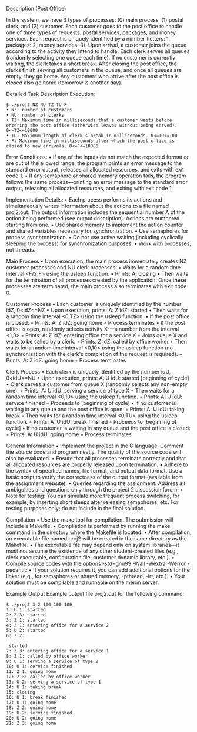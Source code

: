 Description (Post Office)

In the system, we have 3 types of processes: (0) main process, (1) postal clerk, and (2) customer. Each customer goes to the post office to handle one of three types of requests: postal services, packages, and money services. Each request is uniquely identified by a number (letters: 1, packages: 2, money services: 3). Upon arrival, a customer joins the queue according to the activity they intend to handle. Each clerk serves all queues (randomly selecting one queue each time). If no customer is currently waiting, the clerk takes a short break. After closing the post office, the clerks finish serving all customers in the queue, and once all queues are empty, they go home. Any customers who arrive after the post office is closed also go home (tomorrow is another day).

Detailed Task Description
Execution:
```
$ ./proj2 NZ NU TZ TU F
• NZ: number of customers
• NU: number of clerks
• TZ: Maximum time in milliseconds that a customer waits before entering the post office (otherwise leaves without being served). 0<=TZ<=10000
• TU: Maximum length of clerk's break in milliseconds. 0<=TU<=100
• F: Maximum time in milliseconds after which the post office is closed to new arrivals. 0<=F<=10000
```
Error Conditions:
• If any of the inputs do not match the expected format or are out of the allowed range, the program prints an error message to the standard error output, releases all allocated resources, and exits with exit code 1.
• If any semaphore or shared memory operation fails, the program follows the same process—printing an error message to the standard error output, releasing all allocated resources, and exiting with exit code 1.

Implementation Details:
• Each process performs its actions and simultaneously writes information about the actions to a file named proj2.out. The output information includes the sequential number A of the action being performed (see output description). Actions are numbered starting from one.
• Use shared memory to implement the action counter and shared variables necessary for synchronization.
• Use semaphores for process synchronization.
• Do not use active waiting (including cyclically sleeping the process) for synchronization purposes.
• Work with processes, not threads.

Main Process
• Upon execution, the main process immediately creates NZ customer processes and NU clerk processes.
• Waits for a random time interval <F/2,F> using the usleep function.
• Prints: A: closing
• Then waits for the termination of all processes created by the application. Once these processes are terminated, the main process also terminates with exit code 0.

Customer Process
• Each customer is uniquely identified by the number idZ, 0<idZ<=NZ
• Upon execution, prints: A: Z idZ: started
• Then waits for a random time interval <0,TZ> using the usleep function.
• If the post office is closed:
  ◦ Prints: A: Z idZ: going home
  ◦ Process terminates
• If the post office is open, randomly selects activity X---a number from the interval <1,3>
  ◦ Prints: A: Z idZ: entering office for a service X
  ◦ Joins queue X and waits to be called by a clerk.
  ◦ Prints: Z idZ: called by office worker
  ◦ Then waits for a random time interval <0,10> using the usleep function (no synchronization with the clerk's completion of the request is required).
  ◦ Prints: A: Z idZ: going home
  ◦ Process terminates

Clerk Process
• Each clerk is uniquely identified by the number idU, 0<idU<=NU
• Upon execution, prints: A: U idU: started
[beginning of cycle]
• Clerk serves a customer from queue X (randomly selects any non-empty one).
  ◦ Prints: A: U idU: serving a service of type X
  ◦ Then waits for a random time interval <0,10> using the usleep function.
  ◦ Prints: A: U idU: service finished
  ◦ Proceeds to [beginning of cycle]
• If no customer is waiting in any queue and the post office is open:
  ◦ Prints: A: U idU: taking break
  ◦ Then waits for a random time interval <0,TU> using the usleep function.
  ◦ Prints: A: U idU: break finished
  ◦ Proceeds to [beginning of cycle]
• If no customer is waiting in any queue and the post office is closed:
  ◦ Prints: A: U idU: going home
  ◦ Process terminates

General Information
• Implement the project in the C language. Comment the source code and program neatly. The quality of the source code will also be evaluated.
• Ensure that all processes terminate correctly and that all allocated resources are properly released upon termination.
• Adhere to the syntax of specified names, file format, and output data format. Use a basic script to verify the correctness of the output format (available from the assignment website).
• Queries regarding the assignment: Address all ambiguities and questions only through the project 2 discussion forum.
• Note for testing: You can simulate more frequent process switching, for example, by inserting short sleeps after releasing semaphores, etc. For testing purposes only; do not include in the final solution.

Compilation
• Use the make tool for compilation. The submission will include a Makefile.
• Compilation is performed by running the make command in the directory where the Makefile is located.
• After compilation, an executable file named proj2 will be created in the same directory as the Makefile.
• The executable file may depend only on system libraries—it must not assume the existence of any other student-created files (e.g., clerk executable, configuration file, customer dynamic library, etc.).
• Compile source codes with the options -std=gnu99 -Wall -Wextra -Werror -pedantic
• If your solution requires it, you can add additional options for the linker (e.g., for semaphores or shared memory, -pthread, -lrt, etc.).
• Your solution must be compilable and runnable on the merlin server.

Example Output
Example output file proj2.out for the following command:
```
$ ./proj2 3 2 100 100 100
1: U 1: started
2: Z 3: started
3: Z 1: started
4: Z 1: entering office for a service 2
5: U 2: started
6: Z 2:

 started
7: Z 3: entering office for a service 1
8: Z 1: called by office worker
9: U 1: serving a service of type 2
10: U 1: service finished
11: Z 1: going home
12: Z 3: called by office worker
13: U 2: serving a service of type 1
14: U 1: taking break
15: closing
16: U 1: break finished
17: U 1: going home
18: Z 2: going home
19: U 2: service finished
20: U 2: going home
21: Z 3: going home
```
